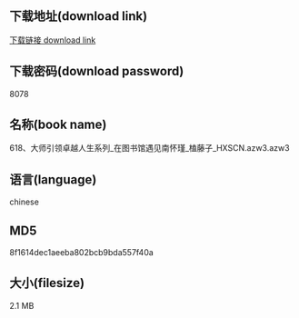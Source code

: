 ## 下载地址(download link)
[下载链接 download link](https://voluble-croquembouche-d321dc.netlify.app/?s=618%E3%80%81%E5%A4%A7%E5%B8%88%E5%BC%95%E9%A2%86%E5%8D%93%E8%B6%8A%E4%BA%BA%E7%94%9F%E7%B3%BB%E5%88%97_%E5%9C%A8%E5%9B%BE%E4%B9%A6%E9%A6%86%E9%81%87%E8%A7%81%E5%8D%97%E6%80%80%E7%91%BE_%E6%A6%BC%E8%97%A4%E5%AD%90_HXSCN.azw3)

## 下载密码(download password)
8078

## 名称(book name)
618、大师引领卓越人生系列_在图书馆遇见南怀瑾_榼藤子_HXSCN.azw3.azw3

## 语言(language)
chinese

## MD5
8f1614dec1aeeba802bcb9bda557f40a

## 大小(filesize)
2.1 MB
